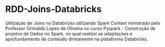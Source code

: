 # RDD-Joins-Databricks
Utilização de Joins no Databricks utilizando Spark Context ministrado pelo Professor Grimaldo Lopes de Oliveira no curso Pyspark - Construção de projetos de Dados no Spark, no qual realizei as adaptações e aprofundamento de conteúdo diretamente na plataforma Databricks. 

